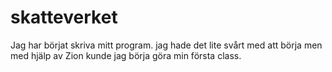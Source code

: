 # skatteverket
 Jag har börjat skriva mitt program. jag hade det lite svårt med att börja men med hjälp av Zion kunde jag börja göra min första class.